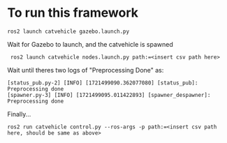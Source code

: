 # To run this framework

```
ros2 launch catvehicle gazebo.launch.py
```
Wait for Gazebo to launch, and the catvehicle is spawned

```
 ros2 launch catvehicle nodes.launch.py path:=<insert csv path here>
```
Wait until theres two logs of "Preprocessing Done" as:

```
[status_pub.py-2] [INFO] [1721499090.362077080] [status_pub]: Preprocessing done
[spawner.py-3] [INFO] [1721499095.011422893] [spawner_despawner]: Preprocessing done
```

Finally...

```
ros2 run catvehicle control.py --ros-args -p path:=<insert csv path here, should be same as above>
```
